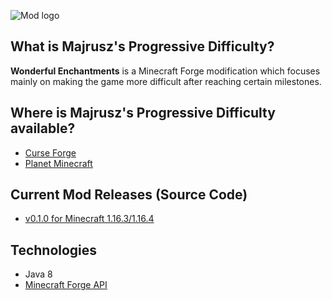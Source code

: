 ![Mod logo](https://github.com/Majrusz/MajruszsDifficultyMod/blob/main/logo.png?raw=true)

## What is Majrusz's Progressive Difficulty?
**Wonderful Enchantments** is a Minecraft Forge modification which focuses
mainly on making the game more difficult after reaching certain milestones.

## Where is Majrusz's Progressive Difficulty available?
- [Curse Forge](https://www.curseforge.com/minecraft/mc-mods/majruszs-progressive-difficulty)
- [Planet Minecraft](https://www.planetminecraft.com/mod/majrusz-s-progressive-difficulty/)

## Current Mod Releases (Source Code)
- [v0.1.0 for Minecraft 1.16.3/1.16.4](MajruszsDifficulty1-16-3)

## Technologies
- Java 8
- [Minecraft Forge API](https://github.com/MinecraftForge/MinecraftForge)

